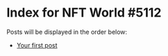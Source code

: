 # Index for NFT World #5112
Posts will be displayed in the order below:

- [Your first post](./001-first.md)

